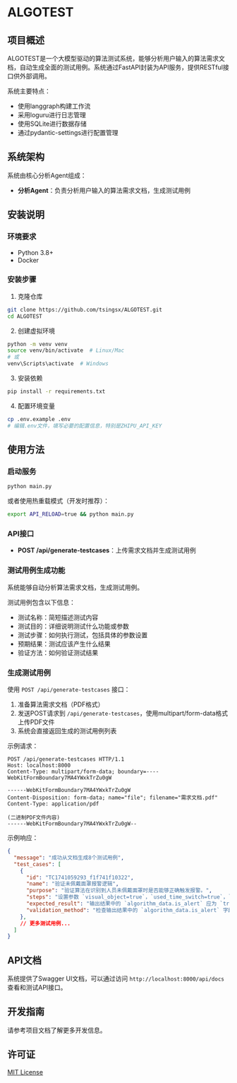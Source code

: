 # ALGOTEST

## 项目概述

ALGOTEST是一个大模型驱动的算法测试系统，能够分析用户输入的算法需求文档，自动生成全面的测试用例。系统通过FastAPI封装为API服务，提供RESTful接口供外部调用。

系统主要特点：
- 使用langgraph构建工作流
- 采用loguru进行日志管理
- 使用SQLite进行数据存储
- 通过pydantic-settings进行配置管理

## 系统架构

系统由核心分析Agent组成：
- **分析Agent**：负责分析用户输入的算法需求文档，生成测试用例

## 安装说明

### 环境要求
- Python 3.8+
- Docker

### 安装步骤

1. 克隆仓库
```bash
git clone https://github.com/tsingsx/ALGOTEST.git
cd ALGOTEST
```

2. 创建虚拟环境
```bash
python -m venv venv
source venv/bin/activate  # Linux/Mac
# 或
venv\Scripts\activate  # Windows
```

3. 安装依赖
```bash
pip install -r requirements.txt
```

4. 配置环境变量
```bash
cp .env.example .env
# 编辑.env文件，填写必要的配置信息，特别是ZHIPU_API_KEY
```

## 使用方法

### 启动服务
```bash
python main.py
```

或者使用热重载模式（开发时推荐）：
```bash
export API_RELOAD=true && python main.py
```

### API接口
- **POST /api/generate-testcases**：上传需求文档并生成测试用例

### 测试用例生成功能

系统能够自动分析算法需求文档，生成测试用例。

测试用例包含以下信息：
- 测试名称：简短描述测试内容
- 测试目的：详细说明测试什么功能或参数
- 测试步骤：如何执行测试，包括具体的参数设置
- 预期结果：测试应该产生什么结果
- 验证方法：如何验证测试结果

### 生成测试用例

使用 `POST /api/generate-testcases` 接口：

1. 准备算法需求文档（PDF格式）
2. 发送POST请求到 `/api/generate-testcases`，使用multipart/form-data格式上传PDF文件
3. 系统会直接返回生成的测试用例列表

示例请求：
```
POST /api/generate-testcases HTTP/1.1
Host: localhost:8000
Content-Type: multipart/form-data; boundary=----WebKitFormBoundary7MA4YWxkTrZu0gW

------WebKitFormBoundary7MA4YWxkTrZu0gW
Content-Disposition: form-data; name="file"; filename="需求文档.pdf"
Content-Type: application/pdf

(二进制PDF文件内容)
------WebKitFormBoundary7MA4YWxkTrZu0gW--
```

示例响应：
```json
{
  "message": "成功从文档生成8个测试用例",
  "test_cases": [
    {
      "id": "TC1741059293_f1f741f10322",
      "name": "验证未佩戴面罩报警逻辑",
      "purpose": "验证算法在识别到人员未佩戴面罩时是否能够正确触发报警。",
      "steps": "设置参数 `visual_object=true`，`used_time_switch=true`，`alert_time_thresh=3`...",
      "expected_result": "输出结果中的 `algorithm_data.is_alert` 应为 `true`...",
      "validation_method": "检查输出结果中的 `algorithm_data.is_alert` 字段，确认其值为 `true`。"
    },
    // 更多测试用例...
  ]
}
```

## API文档

系统提供了Swagger UI文档，可以通过访问 `http://localhost:8000/api/docs` 查看和测试API接口。

## 开发指南

请参考项目文档了解更多开发信息。

## 许可证

[MIT License](LICENSE)